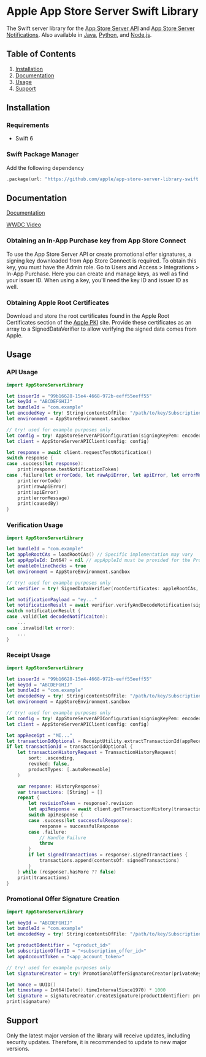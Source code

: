 # Apple App Store Server Swift Library
The Swift server library for the [App Store Server API](https://developer.apple.com/documentation/appstoreserverapi) and [App Store Server Notifications](https://developer.apple.com/documentation/appstoreservernotifications). Also available in [Java](https://github.com/apple/app-store-server-library-java), [Python](https://github.com/apple/app-store-server-library-python), and [Node.js](https://github.com/apple/app-store-server-library-node).

## Table of Contents
1. [Installation](#installation)
2. [Documentation](#documentation)
3. [Usage](#usage)
4. [Support](#support)

## Installation

### Requirements

- Swift 6

### Swift Package Manager
Add the following dependency
```swift
.package(url: "https://github.com/apple/app-store-server-library-swift.git", .upToNextMinor(from: "3.1.0")),
```

## Documentation

[Documentation](https://apple.github.io/app-store-server-library-swift/documentation/appstoreserverlibrary/)

[WWDC Video](https://developer.apple.com/videos/play/wwdc2023/10143/)

### Obtaining an In-App Purchase key from App Store Connect

To use the App Store Server API or create promotional offer signatures, a signing key downloaded from App Store Connect is required. To obtain this key, you must have the Admin role. Go to Users and Access > Integrations > In-App Purchase. Here you can create and manage keys, as well as find your issuer ID. When using a key, you'll need the key ID and issuer ID as well.

### Obtaining Apple Root Certificates

Download and store the root certificates found in the Apple Root Certificates section of the [Apple PKI](https://www.apple.com/certificateauthority/) site. Provide these certificates as an array to a SignedDataVerifier to allow verifying the signed data comes from Apple.

## Usage

### API Usage

```swift
import AppStoreServerLibrary

let issuerId = "99b16628-15e4-4668-972b-eeff55eeff55"
let keyId = "ABCDEFGHIJ"
let bundleId = "com.example"
let encodedKey = try! String(contentsOfFile: "/path/to/key/SubscriptionKey_ABCDEFGHIJ.p8")
let environment = AppStoreEnvironment.sandbox

// try! used for example purposes only
let config = try! AppStoreServerAPIConfiguration(signingKeyPem: encodedKey, keyId: keyId, issuerId: issuerId, bundleId: bundleId, environment: environment)
let client = AppStoreServerAPIClient(config: config)

let response = await client.requestTestNotification()
switch response {
case .success(let response):
    print(response.testNotificationToken)
case .failure(let errorCode, let rawApiError, let apiError, let errorMessage, let causedBy):
    print(errorCode)
    print(rawApiError)
    print(apiError)
    print(errorMessage)
    print(causedBy)
}
```

### Verification Usage

```swift
import AppStoreServerLibrary

let bundleId = "com.example"
let appleRootCAs = loadRootCAs() // Specific implementation may vary
let appAppleId: Int64? = nil // appAppleId must be provided for the Production environment
let enableOnlineChecks = true
let environment = AppStoreEnvironment.sandbox

// try! used for example purposes only
let verifier = try! SignedDataVerifier(rootCertificates: appleRootCAs, bundleId: bundleId, appAppleId: appAppleId, environment: environment, enableOnlineChecks: enableOnlineChecks)

let notificationPayload = "ey..."
let notificationResult = await verifier.verifyAndDecodeNotification(signedPayload: notificationPayload)
switch notificationResult {
case .valid(let decodedNotificaiton):
    ...
case .invalid(let error):
    ...
}
```

### Receipt Usage

```swift
import AppStoreServerLibrary

let issuerId = "99b16628-15e4-4668-972b-eeff55eeff55"
let keyId = "ABCDEFGHIJ"
let bundleId = "com.example"
let encodedKey = try! String(contentsOfFile: "/path/to/key/SubscriptionKey_ABCDEFGHIJ.p8")
let environment = AppStoreEnvironment.sandbox

// try! used for example purposes only
let config = try! AppStoreServerAPIConfiguration(signingKeyPem: encodedKey, keyId: keyId, issuerId: issuerId, bundleId: bundleId, environment: environment)
let client = AppStoreServerAPIClient(config: config)

let appReceipt = "MI..."
let transactionIdOptional = ReceiptUtility.extractTransactionId(appReceipt: appReceipt)
if let transactionId = transactionIdOptional {
    let transactionHistoryRequest = TransactionHistoryRequest(
        sort: .ascending,
        revoked: false,
        productTypes: [.autoRenewable]
    )

    var response: HistoryResponse?
    var transactions: [String] = []
    repeat {
        let revisionToken = response?.revision
        let apiResponse = await client.getTransactionHistory(transactionId: transactionId, revision: revisionToken, transactionHistoryRequest: transactionHistoryRequest, version: .v2)
        switch apiResponse {
        case .success(let successfulResponse):
            response = successfulResponse
        case .failure:
            // Handle Failure
            throw
        }
        if let signedTransactions = response?.signedTransactions {
            transactions.append(contentsOf: signedTransactions)
        }
    } while (response?.hasMore ?? false)
    print(transactions)
}
```

### Promotional Offer Signature Creation

```swift
import AppStoreServerLibrary

let keyId = "ABCDEFGHIJ"
let bundleId = "com.example"
let encodedKey = try! String(contentsOfFile: "/path/to/key/SubscriptionKey_ABCDEFGHIJ.p8")

let productIdentifier = "<product_id>"
let subscriptionOfferID = "<subscription_offer_id>"
let appAccountToken = "<app_account_token>"

// try! used for example purposes only
let signatureCreator = try! PromotionalOfferSignatureCreator(privateKey: encodedKey, keyId: keyId, bundleId: bundleId)

let nonce = UUID()
let timestamp = Int64(Date().timeIntervalSince1970) * 1000
let signature = signatureCreator.createSignature(productIdentifier: productIdentifier, subscriptionOfferID: subscriptionOfferID, appAccountToken: appAccountToken, nonce: nonce, timestamp: timestamp)
print(signature)
```

## Support

Only the latest major version of the library will receive updates, including security updates. Therefore, it is recommended to update to new major versions.
